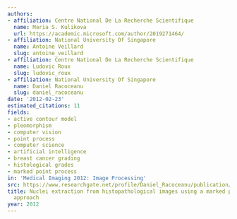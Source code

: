 ```yaml
---
authors:
- affiliation: Centre National De La Recherche Scientifique
  name: Maria S. Kulikova
  url: https://academic.microsoft.com/author/2019271464/
- affiliation: National University Of Singapore
  name: Antoine Veillard
  slug: antoine_veillard
- affiliation: Centre National De La Recherche Scientifique
  name: Ludovic Roux
  slug: ludovic_roux
- affiliation: National University Of Singapore
  name: Daniel Racoceanu
  slug: daniel_racoceanu
date: '2012-02-23'
estimated_citations: 11
fields:
- active contour model
- pleomorphism
- computer vision
- point process
- computer science
- artificial intelligence
- breast cancer grading
- histological grades
- marked point process
in: 'Medical Imaging 2012: Image Processing'
src: https://www.researchgate.net/profile/Daniel_Racoceanu/publication/258713652_Nuclei_Extraction_from_Histopathological_Images_using_a_Marked_Point_Process_Approach/links/02e7e53aa37302d3ea000000.pdf?disableCoverPage=true
title: Nuclei extraction from histopathological images using a marked point process
  approach
year: 2012
---
```

